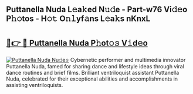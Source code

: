 ## Puttanella Nuda L𝚎a𝚔ed N𝚞𝚍e - Part-w76 Vi𝚍𝚎o P𝚑𝚘tos - H𝚘𝚝 O𝚗𝚕yf𝚊ns L𝚎a𝚔s nKnxL

# <h2><a href="http://kf4rivd.oniu.top/?m=Puttanella+Nuda">🔗👉 🔴 Puttanella Nuda P𝚑ot𝚘𝚜 V𝚒d𝚎o</a></h2>

[![Puttanella Nuda Nu𝚍e𝚜](https://i.imgur.com/0qMVB7G.gif)](http://kf4rivd.oniu.top/?m=Puttanella+Nuda)
Cybernetic performer and multimedia innovator Puttanella Nuda, famed for sharing dance and lifestyle ideas through viral dance routines and brief films. Brilliant ventriloquist assistant Puttanella Nuda, celebrated for their exceptional abilities and accomplishments in assisting ventriloquists.  

